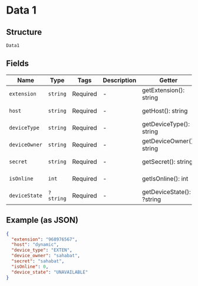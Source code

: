 
# Data 1

## Structure

`Data1`

## Fields

| Name | Type | Tags | Description | Getter | Setter |
|  --- | --- | --- | --- | --- | --- |
| `extension` | `string` | Required | - | getExtension(): string | setExtension(string extension): void |
| `host` | `string` | Required | - | getHost(): string | setHost(string host): void |
| `deviceType` | `string` | Required | - | getDeviceType(): string | setDeviceType(string deviceType): void |
| `deviceOwner` | `string` | Required | - | getDeviceOwner(): string | setDeviceOwner(string deviceOwner): void |
| `secret` | `string` | Required | - | getSecret(): string | setSecret(string secret): void |
| `isOnline` | `int` | Required | - | getIsOnline(): int | setIsOnline(int isOnline): void |
| `deviceState` | `?string` | Required | - | getDeviceState(): ?string | setDeviceState(?string deviceState): void |

## Example (as JSON)

```json
{
  "extension": "968976567",
  "host": "dynamic",
  "device_type": "EXTEN",
  "device_owner": "sahabat",
  "secret": "sahabat",
  "isOnline": 0,
  "device_state": "UNAVAILABLE"
}
```

